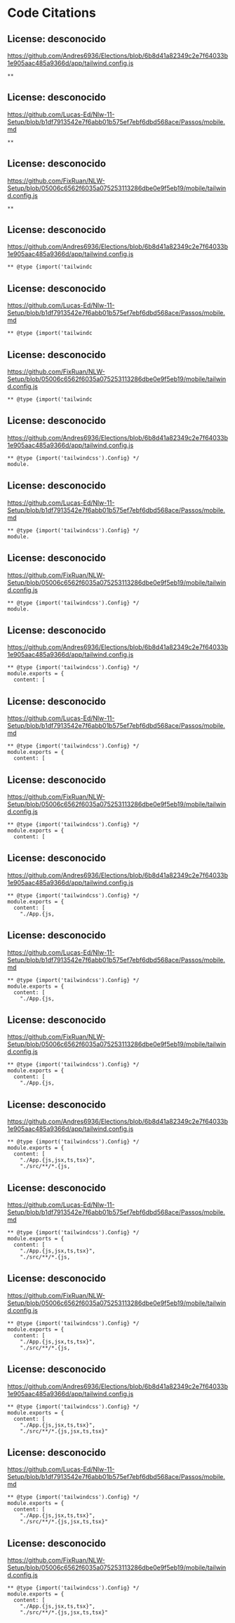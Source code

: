 # Code Citations

## License: desconocido
https://github.com/Andres6936/Elections/blob/6b8d41a82349c2e7f64033b1e905aac485a9366d/app/tailwind.config.js

```
**
```


## License: desconocido
https://github.com/Lucas-Ed/Nlw-11-Setup/blob/b1df7913542e7f6abb01b575ef7ebf6dbd568ace/Passos/mobile.md

```
**
```


## License: desconocido
https://github.com/FixRuan/NLW-Setup/blob/05006c6562f6035a075253113286dbe0e9f5eb19/mobile/tailwind.config.js

```
**
```


## License: desconocido
https://github.com/Andres6936/Elections/blob/6b8d41a82349c2e7f64033b1e905aac485a9366d/app/tailwind.config.js

```
** @type {import('tailwindc
```


## License: desconocido
https://github.com/Lucas-Ed/Nlw-11-Setup/blob/b1df7913542e7f6abb01b575ef7ebf6dbd568ace/Passos/mobile.md

```
** @type {import('tailwindc
```


## License: desconocido
https://github.com/FixRuan/NLW-Setup/blob/05006c6562f6035a075253113286dbe0e9f5eb19/mobile/tailwind.config.js

```
** @type {import('tailwindc
```


## License: desconocido
https://github.com/Andres6936/Elections/blob/6b8d41a82349c2e7f64033b1e905aac485a9366d/app/tailwind.config.js

```
** @type {import('tailwindcss').Config} */
module.
```


## License: desconocido
https://github.com/Lucas-Ed/Nlw-11-Setup/blob/b1df7913542e7f6abb01b575ef7ebf6dbd568ace/Passos/mobile.md

```
** @type {import('tailwindcss').Config} */
module.
```


## License: desconocido
https://github.com/FixRuan/NLW-Setup/blob/05006c6562f6035a075253113286dbe0e9f5eb19/mobile/tailwind.config.js

```
** @type {import('tailwindcss').Config} */
module.
```


## License: desconocido
https://github.com/Andres6936/Elections/blob/6b8d41a82349c2e7f64033b1e905aac485a9366d/app/tailwind.config.js

```
** @type {import('tailwindcss').Config} */
module.exports = {
  content: [
```


## License: desconocido
https://github.com/Lucas-Ed/Nlw-11-Setup/blob/b1df7913542e7f6abb01b575ef7ebf6dbd568ace/Passos/mobile.md

```
** @type {import('tailwindcss').Config} */
module.exports = {
  content: [
```


## License: desconocido
https://github.com/FixRuan/NLW-Setup/blob/05006c6562f6035a075253113286dbe0e9f5eb19/mobile/tailwind.config.js

```
** @type {import('tailwindcss').Config} */
module.exports = {
  content: [
```


## License: desconocido
https://github.com/Andres6936/Elections/blob/6b8d41a82349c2e7f64033b1e905aac485a9366d/app/tailwind.config.js

```
** @type {import('tailwindcss').Config} */
module.exports = {
  content: [
    "./App.{js,
```


## License: desconocido
https://github.com/Lucas-Ed/Nlw-11-Setup/blob/b1df7913542e7f6abb01b575ef7ebf6dbd568ace/Passos/mobile.md

```
** @type {import('tailwindcss').Config} */
module.exports = {
  content: [
    "./App.{js,
```


## License: desconocido
https://github.com/FixRuan/NLW-Setup/blob/05006c6562f6035a075253113286dbe0e9f5eb19/mobile/tailwind.config.js

```
** @type {import('tailwindcss').Config} */
module.exports = {
  content: [
    "./App.{js,
```


## License: desconocido
https://github.com/Andres6936/Elections/blob/6b8d41a82349c2e7f64033b1e905aac485a9366d/app/tailwind.config.js

```
** @type {import('tailwindcss').Config} */
module.exports = {
  content: [
    "./App.{js,jsx,ts,tsx}",
    "./src/**/*.{js,
```


## License: desconocido
https://github.com/Lucas-Ed/Nlw-11-Setup/blob/b1df7913542e7f6abb01b575ef7ebf6dbd568ace/Passos/mobile.md

```
** @type {import('tailwindcss').Config} */
module.exports = {
  content: [
    "./App.{js,jsx,ts,tsx}",
    "./src/**/*.{js,
```


## License: desconocido
https://github.com/FixRuan/NLW-Setup/blob/05006c6562f6035a075253113286dbe0e9f5eb19/mobile/tailwind.config.js

```
** @type {import('tailwindcss').Config} */
module.exports = {
  content: [
    "./App.{js,jsx,ts,tsx}",
    "./src/**/*.{js,
```


## License: desconocido
https://github.com/Andres6936/Elections/blob/6b8d41a82349c2e7f64033b1e905aac485a9366d/app/tailwind.config.js

```
** @type {import('tailwindcss').Config} */
module.exports = {
  content: [
    "./App.{js,jsx,ts,tsx}",
    "./src/**/*.{js,jsx,ts,tsx}"
```


## License: desconocido
https://github.com/Lucas-Ed/Nlw-11-Setup/blob/b1df7913542e7f6abb01b575ef7ebf6dbd568ace/Passos/mobile.md

```
** @type {import('tailwindcss').Config} */
module.exports = {
  content: [
    "./App.{js,jsx,ts,tsx}",
    "./src/**/*.{js,jsx,ts,tsx}"
```


## License: desconocido
https://github.com/FixRuan/NLW-Setup/blob/05006c6562f6035a075253113286dbe0e9f5eb19/mobile/tailwind.config.js

```
** @type {import('tailwindcss').Config} */
module.exports = {
  content: [
    "./App.{js,jsx,ts,tsx}",
    "./src/**/*.{js,jsx,ts,tsx}"
```

